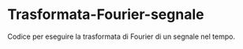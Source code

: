 # Trasformata-Fourier-segnale
Codice per eseguire la trasformata di Fourier di un segnale nel tempo.
